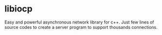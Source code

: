 libiocp
=======

Easy and powerful asynchronous network library for c++.
Just few lines of source codes to create a server program to support thousands connections.
